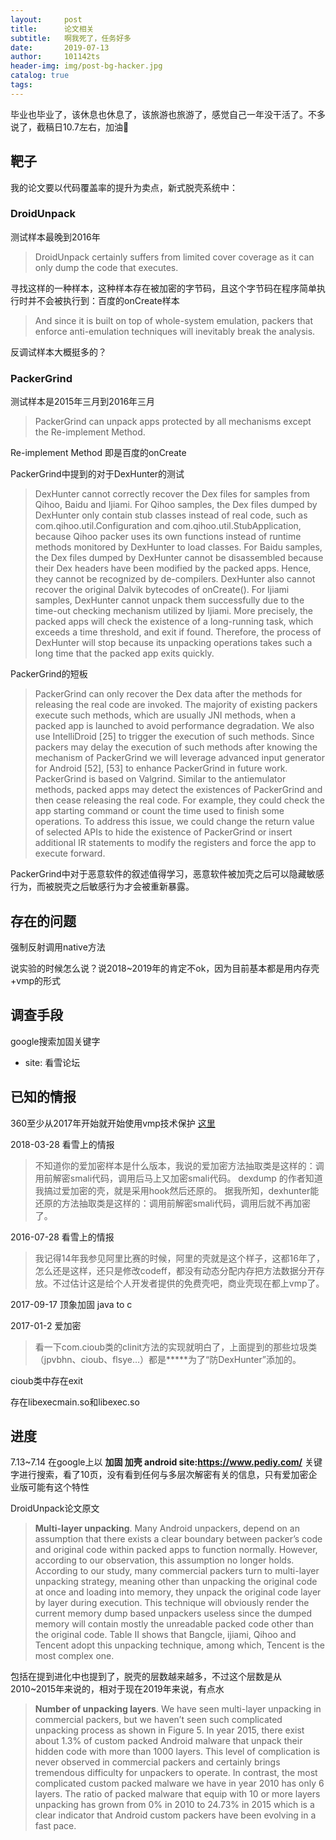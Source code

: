 ```yaml
---
layout:     post
title:      论文相关
subtitle:   啊我死了，任务好多
date:       2019-07-13
author:     101142ts
header-img: img/post-bg-hacker.jpg
catalog: true
tags:
---
```



毕业也毕业了，该休息也休息了，该旅游也旅游了，感觉自己一年没干活了。不多说了，截稿日10.7左右，加油💪


## 靶子
我的论文要以代码覆盖率的提升为卖点，新式脱壳系统中：

### DroidUnpack

测试样本最晚到2016年

> DroidUnpack certainly suffers from limited cover coverage as it can only dump the code that executes.  

寻找这样的一种样本，这种样本存在被加密的字节码，且这个字节码在程序简单执行时并不会被执行到：百度的onCreate样本

> And since it is built on top of whole-system emulation, packers that enforce anti-emulation techniques will inevitably break the analysis.

反调试样本大概挺多的？

### PackerGrind

测试样本是2015年三月到2016年三月

> PackerGrind can unpack apps protected by all mechanisms except the Re-implement Method.

Re-implement Method 即是百度的onCreate

PackerGrind中提到的对于DexHunter的测试

> DexHunter cannot correctly recover the Dex files for samples
from Qihoo, Baidu and Ijiami. For Qihoo samples, the
Dex files dumped by DexHunter only contain stub classes
instead of real code, such as com.qihoo.util.Configuration and
com.qihoo.util.StubApplication, because Qihoo packer uses
its own functions instead of runtime methods monitored by
DexHunter to load classes. For Baidu samples, the Dex files
dumped by DexHunter cannot be disassembled because their
Dex headers have been modified by the packed apps. Hence,
they cannot be recognized by de-compilers. DexHunter also
cannot recover the original Dalvik bytecodes of onCreate(). For
Ijiami samples, DexHunter cannot unpack them successfully
due to the time-out checking mechanism utilized by Ijiami.
More precisely, the packed apps will check the existence of a
long-running task, which exceeds a time threshold, and exit if
found. Therefore, the process of DexHunter will stop because
its unpacking operations takes such a long time that the packed
app exits quickly.

PackerGrind的短板
> PackerGrind can only recover the Dex data after the methods
for releasing the real code are invoked. The majority of
existing packers execute such methods, which are usually JNI
methods, when a packed app is launched to avoid performance
degradation. We also use IntelliDroid [25] to trigger the
execution of such methods. Since packers may delay the
execution of such methods after knowing the mechanism of
PackerGrind we will leverage advanced input generator for
Android [52], [53] to enhance PackerGrind in future work.  
> PackerGrind is based on Valgrind. Similar to the antiemulator
methods, packed apps may detect the existences
of PackerGrind and then cease releasing the real code. For
example, they could check the app starting command or count
the time used to finish some operations. To address this issue,
we could change the return value of selected APIs to hide the
existence of PackerGrind or insert additional IR statements
to modify the registers and force the app to execute forward.

PackerGrind中对于恶意软件的叙述值得学习，恶意软件被加壳之后可以隐藏敏感行为，而被脱壳之后敏感行为才会被重新暴露。

## 存在的问题

强制反射调用native方法

说实验的时候怎么说？说2018~2019年的肯定不ok，因为目前基本都是用内存壳+vmp的形式

## 调查手段

google搜索加固关键字

- site: 看雪论坛

## 已知的情报

360至少从2017年开始就开始使用vmp技术保护 [这里](https://bbs.pediy.com/thread-223223.htm)

2018-03-28 看雪上的情报

> 不知道你的爱加密样本是什么版本，我说的爱加密方法抽取类是这样的：调用前解密smali代码，调用后马上又加密smali代码。 dexdump 的作者知道我搞过爱加密的壳，就是采用hook然后还原的。
据我所知，dexhunter能还原的方法抽取类是这样的：调用前解密smali代码，调用后就不再加密了。 

2016-07-28 看雪上的情报
> 我记得14年我参见阿里比赛的时候，阿里的壳就是这个样子，这都16年了，怎么还是这样，还只是修改codeff，都没有动态分配内存把方法数据分开存放。不过估计这是给个人开发者提供的免费壳吧，商业壳现在都上vmp了。

2017-09-17 顶象加固 java to c

2017-01-2 爱加密
> 看一下com.cioub类的clinit方法的实现就明白了，上面提到的那些垃圾类（jpvbhn、cioub、flsye…）都是*****为了“防DexHunter”添加的。

cioub类中存在exit

存在libexecmain.so和libexec.so

## 进度
7.13~7.14 在google上以 **加固 加壳 android site:https://www.pediy.com/** 关键字进行搜索，看了10页，没有看到任何与多层次解密有关的信息，只有爱加密企业版可能有这个特性

DroidUnpack论文原文

> **Multi-layer unpacking**. Many Android unpackers, depend on an assumption that there exists a clear boundary
between packer’s code and original code within packed apps
to function normally. However, according to our observation,
this assumption no longer holds. According to our study, many
commercial packers turn to multi-layer unpacking strategy,
meaning other than unpacking the original code at once and
loading into memory, they unpack the original code layer
by layer during execution. This technique will obviously
render the current memory dump based unpackers useless
since the dumped memory will contain mostly the unreadable
packed code other than the original code. Table II shows
that Bangcle, ijiami, Qihoo and Tencent adopt this
unpacking technique, among which, Tencent is the most
complex one.

包括在提到进化中也提到了，脱壳的层数越来越多，不过这个层数是从2010~2015年来说的，相对于现在2019年来说，有点水

> **Number of unpacking layers**. We have seen multi-layer
unpacking in commercial packers, but we haven’t seen such
complicated unpacking process as shown in Figure 5. In
year 2015, there exist about 1.3% of custom packed Android
malware that unpack their hidden code with more than 1000
layers. This level of complication is never observed in commercial
packers and certainly brings tremendous difficulty for
unpackers to operate. In contrast, the most complicated custom
packed malware we have in year 2010 has only 6 layers. The
ratio of packed malware that equip with 10 or more layers
unpacking has grown from 0% in 2010 to 24.73% in 2015
which is a clear indicator that Android custom packers have
been evolving in a fast pace.